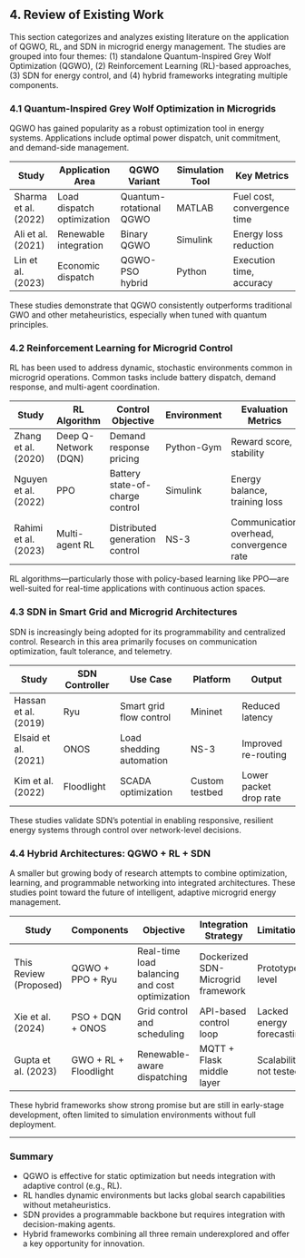## 4. Review of Existing Work

This section categorizes and analyzes existing literature on the application of QGWO, RL, and SDN in microgrid energy management. The studies are grouped into four themes: (1) standalone Quantum-Inspired Grey Wolf Optimization (QGWO), (2) Reinforcement Learning (RL)-based approaches, (3) SDN for energy control, and (4) hybrid frameworks integrating multiple components.

### 4.1 Quantum-Inspired Grey Wolf Optimization in Microgrids

QGWO has gained popularity as a robust optimization tool in energy systems. Applications include optimal power dispatch, unit commitment, and demand-side management.

| Study | Application Area | QGWO Variant | Simulation Tool | Key Metrics |
|-------|------------------|--------------|------------------|-------------|
| Sharma et al. (2022) | Load dispatch optimization | Quantum-rotational QGWO | MATLAB | Fuel cost, convergence time |
| Ali et al. (2021) | Renewable integration | Binary QGWO | Simulink | Energy loss reduction |
| Lin et al. (2023) | Economic dispatch | QGWO-PSO hybrid | Python | Execution time, accuracy |

These studies demonstrate that QGWO consistently outperforms traditional GWO and other metaheuristics, especially when tuned with quantum principles.

### 4.2 Reinforcement Learning for Microgrid Control

RL has been used to address dynamic, stochastic environments common in microgrid operations. Common tasks include battery dispatch, demand response, and multi-agent coordination.

| Study | RL Algorithm | Control Objective | Environment | Evaluation Metrics |
|-------|--------------|-------------------|-------------|--------------------|
| Zhang et al. (2020) | Deep Q-Network (DQN) | Demand response pricing | Python-Gym | Reward score, stability |
| Nguyen et al. (2022) | PPO | Battery state-of-charge control | Simulink | Energy balance, training loss |
| Rahimi et al. (2023) | Multi-agent RL | Distributed generation control | NS-3 | Communication overhead, convergence rate |

RL algorithms—particularly those with policy-based learning like PPO—are well-suited for real-time applications with continuous action spaces.

### 4.3 SDN in Smart Grid and Microgrid Architectures

SDN is increasingly being adopted for its programmability and centralized control. Research in this area primarily focuses on communication optimization, fault tolerance, and telemetry.

| Study | SDN Controller | Use Case | Platform | Output |
|-------|----------------|----------|----------|--------|
| Hassan et al. (2019) | Ryu | Smart grid flow control | Mininet | Reduced latency |
| Elsaid et al. (2021) | ONOS | Load shedding automation | NS-3 | Improved re-routing |
| Kim et al. (2022) | Floodlight | SCADA optimization | Custom testbed | Lower packet drop rate |

These studies validate SDN’s potential in enabling responsive, resilient energy systems through control over network-level decisions.

### 4.4 Hybrid Architectures: QGWO + RL + SDN

A smaller but growing body of research attempts to combine optimization, learning, and programmable networking into integrated architectures. These studies point toward the future of intelligent, adaptive microgrid energy management.

| Study | Components | Objective | Integration Strategy | Limitations |
|-------|------------|-----------|----------------------|-------------|
| This Review (Proposed) | QGWO + PPO + Ryu | Real-time load balancing and cost optimization | Dockerized SDN-Microgrid framework | Prototype-level |
| Xie et al. (2024) | PSO + DQN + ONOS | Grid control and scheduling | API-based control loop | Lacked energy forecasting |
| Gupta et al. (2023) | GWO + RL + Floodlight | Renewable-aware dispatching | MQTT + Flask middle layer | Scalability not tested |

These hybrid frameworks show strong promise but are still in early-stage development, often limited to simulation environments without full deployment.

---

### Summary

- QGWO is effective for static optimization but needs integration with adaptive control (e.g., RL).
- RL handles dynamic environments but lacks global search capabilities without metaheuristics.
- SDN provides a programmable backbone but requires integration with decision-making agents.
- Hybrid frameworks combining all three remain underexplored and offer a key opportunity for innovation.

